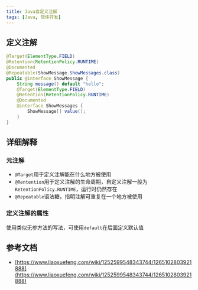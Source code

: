 ```yaml
---
title: Java自定义注解
tags: [Java, 软件开发]
---
```


## 定义注解

```java
@Target(ElementType.FIELD)  
@Retention(RetentionPolicy.RUNTIME)  
@Documented  
@Repeatable(ShowMessage.ShowMessages.class)  
public @interface ShowMessage {  
    String message() default "hello";  
    @Target(ElementType.FIELD)  
    @Retention(RetentionPolicy.RUNTIME)  
    @Documented  
    @interface ShowMessages {  
        ShowMessage[] value();
    }  
}
```

## 详细解释

### 元注解

* `@Target`用于定义注解能在什么地方被使用
* `@Rentention`用于定义注解的生命周期，自定义注解一般为`RetentionPolicy.RUNTIME`，运行时仍然存在
* `@Repeatable`语法糖，指明注解可重复在一个地方被使用

### 定义注解的属性

使用类似无参方法的写法，可使用`default`在后面定义默认值

## 参考文档

* [https://www.liaoxuefeng.com/wiki/1252599548343744/1265102803921888](https://www.liaoxuefeng.com/wiki/1252599548343744/1265102803921888)
